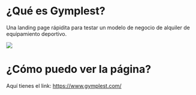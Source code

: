 # ¿Qué es Gymplest?

Una landing page rápidita para testar un modelo de negocio de alquiler de equipamiento deportivo. 

![](https://github.com/Alci6/gymplest-project/blob/b4f6cadb53fa4bd5546d701bb79757adb97fc542/gymplest.gif)


# ¿Cómo puedo ver la página? 

Aquí tienes el link: https://www.gymplest.com/



